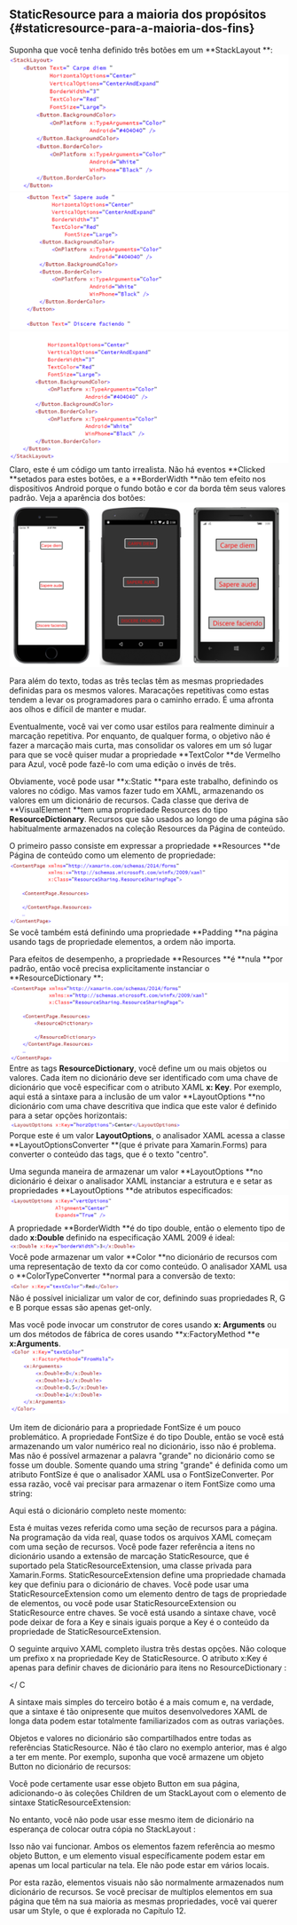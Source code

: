 ## StaticResource para a maioria dos propósitos {#staticresource-para-a-maioria-dos-fins}

Suponha que você tenha definido três botões em um **StackLayout **:![](/assets/10-20-stacklayou)![](/assets/10-20-stacklayout1)![](/assets/10-20-stacklayout3)Claro, este é um código um tanto irrealista. Não há eventos **Clicked **setados para estes botões, e a **BorderWidth **não tem efeito nos dispositivos Android porque o fundo botão e cor da borda têm seus valores padrão. Veja a aparência dos botões:![](/assets/10-21-telas)

Para além do texto, todas as três teclas têm as mesmas propriedades definidas para os mesmos valores. Maracações repetitivas como estas tendem a levar os programadores para o caminho errado. É uma afronta aos olhos e difícil de manter e mudar.

Eventualmente, você vai ver como usar estilos para realmente diminuir a marcação repetitiva. Por enquanto, de qualquer forma, o objetivo não é fazer a marcação mais curta, mas consolidar os valores em um só lugar para que se você quiser mudar a propriedade **TextColor **de Vermelho para Azul, você pode fazê-lo com uma edição o invés de três.

Obviamente, você pode usar **x:Static **para este trabalho, definindo os valores no código. Mas vamos fazer tudo em XAML, armazenando os valores em um dicionário de recursos. Cada classe que deriva de **VisualElement **tem uma propriedade Resources do tipo **ResourceDictionary**. Recursos que são usados ao longo de uma página são habitualmente armazenados na coleção Resources da Página de conteúdo.

O primeiro passo consiste em expressar a propriedade **Resources **de Página de conteúdo como um elemento de propriedade:![](/assets/10-22-resource)Se você também está definindo uma propriedade **Padding **na página usando tags de propriedade elementos, a ordem não importa.

Para efeitos de desempenho, a propriedade **Resources **é **nula **por padrão, então você precisa explicitamente instanciar o **ResourceDictionary **:![](/assets/10-23-instanciaderesource)Entre as tags **ResourceDictionary**, você define um ou mais objetos ou valores. Cada item no dicionário deve ser identificado com uma chave de dicionário que você especificar com o atributo XAML **x: Key**. Por exemplo, aqui está a sintaxe para a inclusão de um valor **LayoutOptions **no dicionário com uma chave descritiva que indica que este valor é definido para a setar opções horizontais:![](/assets/10-24-layot)Porque este é um valor **LayoutOptions**, o analisador XAML acessa a classe **LayoutOptionsConverter **\(que é private para Xamarin.Forms\) para converter o conteúdo das tags, que é o texto "centro".

Uma segunda maneira de armazenar um valor **LayoutOptions **no dicionário é deixar o analisador XAML instanciar a estrutura e e setar as propriedades **LayoutOptions **de atributos especificados:![](/assets/10-25-layoutoption)A propriedade **BorderWidth **é do tipo double, então o elemento tipo de dado **x:Double** definido na especificação XAML 2009 é ideal:![](/assets/10-26-double)Você pode armazenar um valor **Color **no dicionário de recursos com uma representação de texto da cor como conteúdo. O analisador XAML usa o **ColorTypeConverter **normal para a conversão de texto:![](/assets/10-26-color)Não é possível inicializar um valor de cor, definindo suas propriedades R, G e B porque essas são apenas get-only.

Mas você pode invocar um construtor de cores usando **x: Arguments** ou um dos métodos de fábrica de cores usando **x:FactoryMethod **e **x:Arguments**.![](/assets/10-27-xargments)

Um item de dicionário para a propriedade FontSize é um pouco problemático. A propriedade FontSize é do tipo Double, então se você está armazenando um valor numérico real no dicionário, isso não é problema. Mas não é possível armazenar a palavra "grande" no dicionário como se fosse um double. Somente quando uma string "grande" é definida como um atributo FontSize é que o analisador XAML usa o FontSizeConverter. Por essa razão, você vai precisar para armazenar o item FontSize como uma string:

Aqui está o dicionário completo neste momento:

Esta é muitas vezes referida como uma seção de recursos para a página. Na programação da vida real, quase todos os arquivos XAML começam com uma seção de recursos. Você pode fazer referência a itens no dicionário usando a extensão de marcação StaticResource, que é suportado pela StaticResourceExtension, uma classe privada para Xamarin.Forms. StaticResourceExtension define uma propriedade chamada key que definiu para o dicionário de chaves. Você pode usar uma StaticResourceExtension como um elemento dentro de tags de propriedade de elementos, ou você pode usar StaticResourceExtension ou StaticResource entre chaves. Se você está usando a sintaxe chave, você pode deixar de fora a Key e sinais iguais porque a Key é o conteúdo da propriedade de StaticResourceExtension.

O seguinte arquivo XAML completo ilustra três destas opções. Não coloque um prefixo x na propriedade Key de StaticResource. O atributo x:Key é apenas para definir chaves de dicionário para itens no ResourceDictionary :

&lt;/ C

A sintaxe mais simples do terceiro botão é a mais comum e, na verdade, que a sintaxe é tão onipresente que muitos desenvolvedores XAML de longa data podem estar totalmente familiarizados com as outras variações.

Objetos e valores no dicionário são compartilhados entre todas as referências StaticResource. Não é tão claro no exemplo anterior, mas é algo a ter em mente. Por exemplo, suponha que você armazene um objeto Button no dicionário de recursos:

Você pode certamente usar esse objeto Button em sua página, adicionando-o às coleções Children de um StackLayout com o elemento de sintaxe StaticResourceExtension:

No entanto, você não pode usar esse mesmo item de dicionário na esperança de colocar outra cópia no StackLayout :

Isso não vai funcionar. Ambos os elementos fazem referência ao mesmo objeto Button, e um elemento visual específicamente podem estar em apenas um local particular na tela. Ele não pode estar em vários locais.

Por esta razão, elementos visuais não são normalmente armazenados num dicionário de recursos. Se você precisar de multiplos elementos em sua página que têm na sua maioria as mesmas propriedades, você vai querer usar um Style, o que é explorada no Capítulo 12.

